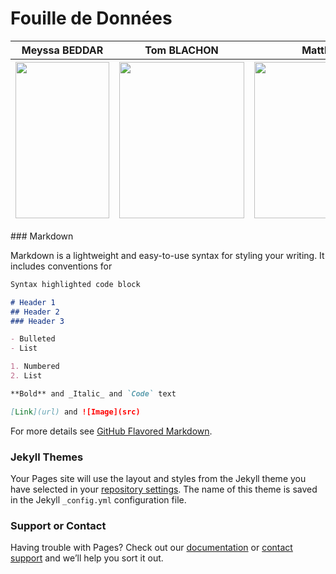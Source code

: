 # Fouille de Données
<head>
    <table>
        <thead>
            <tr>
                <th>Meyssa BEDDAR</th>
                <th>Tom BLACHON</th>
                <th> &nbsp;&nbsp;&nbsp;&nbsp;&nbsp;&nbsp;&nbsp;&nbsp;&nbsp;Matthieu SIMOES</th>
            </tr>  
            <tr>
                <th><img src="https://user-images.githubusercontent.com/72613969/108885128-b47ef580-7607-11eb-9342-6c32a4a504f2.jpg" width="150" height="250"></td>
                <th><img src="https://user-images.githubusercontent.com/72613969/108977210-99a09580-7688-11eb-9b35-664b658f20f2.jpg" width="200" height="250"></td>
                <th><img src="https://user-images.githubusercontent.com/72613969/108886341-26a40a00-7609-11eb-8c06-92a1072fd7a6.jpg" width="250" height="250"></td>
            </tr>        
        </thead>  
    </table>
</head>
### Markdown

Markdown is a lightweight and easy-to-use syntax for styling your writing. It includes conventions for

```markdown
Syntax highlighted code block

# Header 1
## Header 2
### Header 3

- Bulleted
- List

1. Numbered
2. List

**Bold** and _Italic_ and `Code` text

[Link](url) and ![Image](src)
```

For more details see [GitHub Flavored Markdown](https://guides.github.com/features/mastering-markdown/).

### Jekyll Themes

Your Pages site will use the layout and styles from the Jekyll theme you have selected in your [repository settings](https://github.com/Peadz/Fouille_de_Donnees/settings). The name of this theme is saved in the Jekyll `_config.yml` configuration file.

### Support or Contact

Having trouble with Pages? Check out our [documentation](https://docs.github.com/categories/github-pages-basics/) or [contact support](https://support.github.com/contact) and we’ll help you sort it out.
